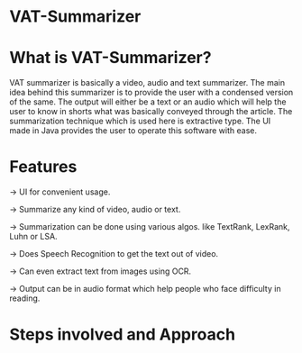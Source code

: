 # VAT-Summarizer

# What is VAT-Summarizer?

VAT summarizer is basically a video, audio and text summarizer. The main idea behind this summarizer is to provide the user with 
a condensed version of the same. The output will either be a text or an audio which will help the user to know in shorts what was basically
conveyed through the article. The summarization technique which is used here is extractive type. The UI made in Java provides the user to 
operate this software with ease.

# Features

-> UI for convenient usage.

-> Summarize any kind of video, audio or text.

-> Summarization can be done using various algos. like TextRank, LexRank, Luhn or LSA.

-> Does Speech Recognition to get the text out of video.

-> Can even extract text from images using OCR.

-> Output can be in audio format which help people who face difficulty in reading.

# Steps involved and Approach

